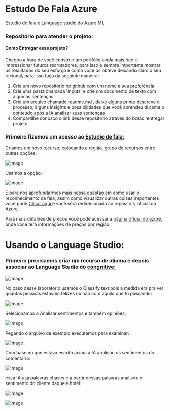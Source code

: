 # Estudo De Fala Azure
Estudio de fala e Language studio do Azure ML

### Repositório para atender o projeto:
#### Como Entregar esse projeto?
 

Chegou a hora de você construir um portfólio ainda mais rico e impressionar futuros recrutadores, para isso é sempre importante mostrar os resultados do seu esforço e como você os obteve deixando claro o seu racional, para isso faça da seguinte maneira:

1. Crie um novo repositório no github com um nome a sua preferência
2. Crie uma pasta chamada 'inputs' e crie um documento de texto com algumas sentenças
3. Crie um arquivo chamado readme.md , deixe alguns prints descreva o processo, alguns insights e possibilidades que você aprendeu durante o conteúdo após a IA analisar suas sentenças
4. Compartilhe conosco o link desse repositório através do botão 'entregar projeto'

### Primeiro fizemos um acesso ao <a href="speech.microsof.com/portal"> Estudio de fala: </a>

Criamos um novo recurso, colocando a região, grupo de recursos entre outras opções:

![image](https://github.com/B4rry4ll3n/EstudoDeFala/assets/86421873/81672251-e440-49f6-ba1a-54fa5a251bce)

Usamos a opção:

![image](https://github.com/B4rry4ll3n/EstudoDeFala/assets/86421873/be738d1c-abb9-42ac-889e-b919e174901a)

E para nos aprofundarmos mais nessa questão em como usar o reconhecimento de fala, assim como visualizar outras coisas importantes você pode <a href="github.com/Azure-Samples/cognitive-services-speech-sdk"> Clicar aqui </a> e você será redirecionado ao repository oficial da Azure.

Para mais detalhes de preços você pode acessar a <a href="azure.microsoft.om/pt-br/pricing\details\cognitive-services/speech=services/"> página oficial do azure, </a> onde você terá informações de preços por região.


# Usando o Language Studio:

### Primeiro precisamos criar um recurso de idioma e depois associar ao Language Studio do <a href ="language.cognitive.azure.com/home">congnitive:</a>

![image](https://github.com/B4rry4ll3n/EstudoDeFala/assets/86421873/1bffe947-80d7-41b1-a7b4-07fb0a70ef0e)

No caso desse laboratório usamos o Classify text pois a medida era pra ver quantas pessoas estavam felizes ou não com aquilo que to passando:

![image](https://github.com/B4rry4ll3n/EstudoDeFala/assets/86421873/782c2667-2a5f-4eb0-8a85-2109a807995e)

Selecionamos o Analisar sentimentos e também opiniões:

![image](https://github.com/B4rry4ll3n/EstudoDeFala/assets/86421873/5508db28-23cb-47c8-a2e2-ae0f1849fb51)

Pegando o arquivo de exemplo executamos para examinar:

![image](https://github.com/B4rry4ll3n/EstudoDeFala/assets/86421873/0b887769-e0cc-4d04-96a4-c1b498808915)

Com base no que estava escrito acima a IA analisou os sentimentos do comentário:

![image](https://github.com/B4rry4ll3n/EstudoDeFala/assets/86421873/46ed3f92-4aa2-4897-bf80-a2460045c67d)

essa IA usa palavras chaves e a partir dessas palavras analisou o sentimento do cliente daquele hotel:

![image](https://github.com/B4rry4ll3n/EstudoDeFala/assets/86421873/47d85ab2-0ee2-4ead-8170-93039294a14c)

![image](https://github.com/B4rry4ll3n/EstudoDeFala/assets/86421873/b8b0961d-302e-4d3a-9771-81bed4d2bc99)







